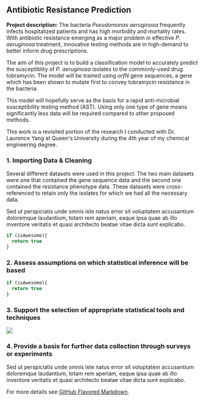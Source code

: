 ## Antibiotic Resistance Prediction

**Project description:** The bacteria *Pseudomonas aeruginosa* frequently infects hospitalized patients and has high morbidity and mortality rates. With antibiotic resistance emerging as a major problem in effective *P. aeruginosa* treatment, innovative testing methods are in high-demand to better inform drug prescriptions. 

The aim of this project is to build a classification model to accurately predict the susceptiblity of *P. aeruginosa* isolates to the commonly-used drug tobramycin. The model will be trained using *orfN* gene sequences, a gene which has been shown to mutate first to convey tobramycin resistance in the bacteria.

This model will hopefully serve as the basis for a rapid anti-microbial susceptibility testing method (AST). Using only one type of gene means significantly less data will be required compared to other proposed methods.

This work is a revisited portion of the research I conducted with Dr. Laurence Yang at Queen's University during the 4th year of my chemical engineering degree.

### 1. Importing Data & Cleaning

Several different datasets were used in this project. The two main datasets were one that contained the gene sequence data and the second one contained the resistance phenotype data. These datasets were cross-referenced to retain only the isolates for which we had all the necessary data.

Sed ut perspiciatis unde omnis iste natus error sit voluptatem accusantium doloremque laudantium, totam rem aperiam, eaque ipsa quae ab illo inventore veritatis et quasi architecto beatae vitae dicta sunt explicabo. 

```javascript
if (isAwesome){
  return true
}
```

### 2. Assess assumptions on which statistical inference will be based

```javascript
if (isAwesome){
  return true
}
```

### 3. Support the selection of appropriate statistical tools and techniques

<img src="images/dummy_thumbnail.jpg?raw=true"/>

### 4. Provide a basis for further data collection through surveys or experiments

Sed ut perspiciatis unde omnis iste natus error sit voluptatem accusantium doloremque laudantium, totam rem aperiam, eaque ipsa quae ab illo inventore veritatis et quasi architecto beatae vitae dicta sunt explicabo. 

For more details see [GitHub Flavored Markdown](https://guides.github.com/features/mastering-markdown/).
